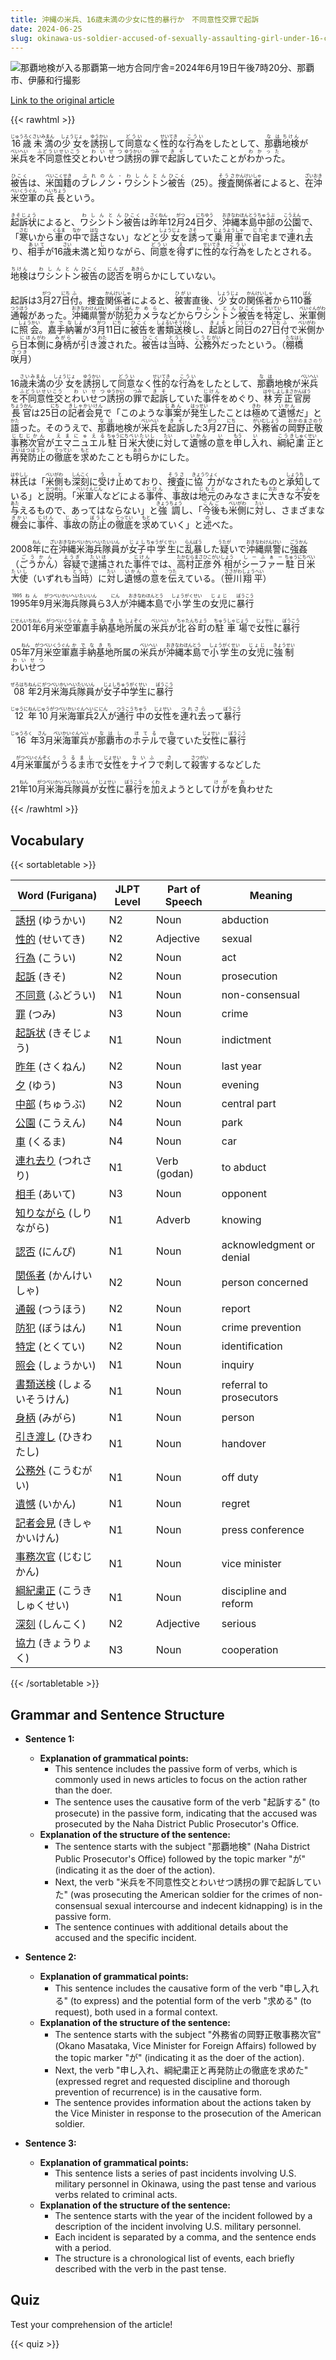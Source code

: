 ```yaml
---
title: 沖縄の米兵、16歳未満の少女に性的暴行か　不同意性交罪で起訴
date: 2024-06-25
slug: okinawa-us-soldier-accused-of-sexually-assaulting-girl-under-16-charged-with-non-consensual-intercourse
---
```


![那覇地検が入る那覇第一地方合同庁舎=2024年6月19日午後7時20分、那覇市、伊藤和行撮影](https://www.asahicom.jp/imgopt/img/51ac50dbca/comm_L/AS20240625003007.jpg "那覇地検が入る那覇第一地方合同庁舎=2024年6月19日午後7時20分、那覇市、伊藤和行撮影")

[Link to the original article](https://asahi.com/articles/ASS6T21YDS6TUTIL025M.html?iref=comtop_7_02)

{{< rawhtml >}}
<p><ruby>16歳未満<rt>じゅうろくさいみまん</rt></ruby>の<ruby>少女<rt>しょうじょ</rt></ruby>を<ruby>誘拐<rt>ゆうかい</rt></ruby>して<ruby>同意<rt>どうい</rt></ruby>なく<ruby>性的<rt>せいてき</rt></ruby>な<ruby>行為<rt>こうい</rt></ruby>をしたとして、<ruby>那覇<rt>なは</rt></ruby><ruby>地検<rt>ちけん</rt></ruby>が<ruby>米兵<rt>べいへい</rt></ruby>を<ruby>不同意性交<rt>ふどういせいこう</rt></ruby>と<ruby>わいせつ<rt>わいせつ</rt></ruby><ruby>誘拐<rt>ゆうかい</rt></ruby>の<ruby>罪<rt>つみ</rt></ruby>で<ruby>起訴<rt>きそ</rt></ruby>していたことが<ruby>わかった<rt>わかった</rt></ruby>。</p>

<p><ruby>被告<rt>ひこく</rt></ruby>は、<ruby>米国籍<rt>べいこくせき</rt></ruby>の<ruby>ブレノン・ワシントン<rt>ぶれのん・わしんとん</rt></ruby><ruby>被告<rt>ひこく</rt></ruby>（25）。<ruby>捜査<rt>そうさ</rt></ruby><ruby>関係者<rt>かんけいしゃ</rt></ruby>によると、<ruby>在沖<rt>ざいおき</rt></ruby><ruby>米空軍<rt>べいくうぐん</rt></ruby>の<ruby>兵長<rt>へいちょう</rt></ruby>という。</p>

<p><ruby>起訴状<rt>きそじょう</rt></ruby>によると、<ruby>ワシントン<rt>わしんとん</rt></ruby><ruby>被告<rt>ひこく</rt></ruby>は<ruby>昨年<rt>さくねん</rt></ruby>12<ruby>月<rt>がつ</rt></ruby>24<ruby>日<rt>にち</rt></ruby><ruby>夕<rt>ゆう</rt></ruby>、<ruby>沖縄<rt>おきなわ</rt></ruby><ruby>本島<rt>ほんとう</rt></ruby><ruby>中部<rt>ちゅうぶ</rt></ruby>の<ruby>公園<rt>こうえん</rt></ruby>で、「<ruby>寒<rt>さむ</rt></ruby>いから<ruby>車<rt>くるま</rt></ruby>の<ruby>中<rt>なか</rt></ruby>で<ruby>話<rt>はな</rt></ruby>さない」などと<ruby>少女<rt>しょうじょ</rt></ruby>を<ruby>誘<rt>さそ</rt></ruby>って<ruby>乗用車<rt>じょうようしゃ</rt></ruby>で<ruby>自宅<rt>じたく</rt></ruby>まで<ruby>連<rt>つ</rt></ruby>れ<ruby>去<rt>さ</rt></ruby>り、<ruby>相手<rt>あいて</rt></ruby>が16<ruby>歳<rt>さい</rt></ruby>未満と<ruby>知<rt>し</rt></ruby>りながら、<ruby>同意<rt>どうい</rt></ruby>を<ruby>得<rt>え</rt></ruby>ずに<ruby>性的<rt>せいてき</rt></ruby>な<ruby>行為<rt>こうい</rt></ruby>をしたとされる。</p>

<p><ruby>地検<rt>ちけん</rt></ruby>は<ruby>ワシントン<rt>わしんとん</rt></ruby><ruby>被告<rt>ひこく</rt></ruby>の<ruby>認否<rt>にんぴ</rt></ruby>を<ruby>明<rt>あきら</rt></ruby>らかにしていない。</p>

<p>起訴は3<ruby>月<rt>がつ</rt></ruby>27<ruby>日<rt>にち</rt></ruby><ruby>付<rt>ふ</rt></ruby>。捜査<ruby>関係者<rt>かんけいしゃ</rt></ruby>によると、<ruby>被害<rt>ひがい</rt></ruby>直後、<ruby>少女<rt>しょうじょ</rt></ruby>の<ruby>関係者<rt>かんけいしゃ</rt></ruby>から110<ruby>番<rt>ばん</rt></ruby><ruby>通報<rt>つうほう</rt></ruby>があった。<ruby>沖縄<rt>おきなわ</rt></ruby><ruby>県警<rt>けんけい</rt></ruby>が<ruby>防犯<rt>ぼうはん</rt></ruby><ruby>カメラ<rt>かめら</rt></ruby>などから<ruby>ワシントン<rt>わしんとん</rt></ruby><ruby>被告<rt>ひこく</rt></ruby>を<ruby>特定<rt>ていてい</rt></ruby>し、<ruby>米軍<rt>べいぐん</rt></ruby><ruby>側<rt>がわ</rt></ruby>に<ruby>照会<rt>しょうかい</rt></ruby>。<ruby>嘉手納<rt>かでな</rt></ruby><ruby>署<rt>しょ</rt></ruby>が3<ruby>月<rt>がつ</rt></ruby>11<ruby>日<rt>にち</rt></ruby>に<ruby>被告<rt>ひこく</rt></ruby>を<ruby>書類<rt>しょるい</rt></ruby><ruby>送検<rt>そうけん</rt></ruby>し、<ruby>起訴<rt>きょそ</rt></ruby>と<ruby>同日<rt>どうじつ</rt></ruby>の27<ruby>日<rt>にち</rt></ruby><ruby>付<rt>ふ</rt></ruby>で<ruby>米<rt>べい</rt></ruby><ruby>側<rt>がわ</rt></ruby>から<ruby>日本<rt>にほん</rt></ruby><ruby>側<rt>がわ</rt></ruby>に<ruby>身柄<rt>みがら</rt></ruby>が<ruby>引<rt>ひ</rt></ruby>き<ruby>渡<rt>わた</rt></ruby>された。<ruby>被告<rt>ひこく</rt></ruby>は<ruby>当時<rt>とうじ</rt></ruby>、<ruby>公務<rt>こうむ</rt></ruby><ruby>外<rt>がい</rt></ruby>だったという。（<ruby>棚橋<rt>たなはし</rt></ruby><ruby>咲月<rt>さつき</rt></ruby>）</p>

<p>16<ruby>歳未満<rt>さいみまん</rt></ruby>の<ruby>少女<rt>しょうじょ</rt></ruby>を<ruby>誘拐<rt>ゆうかい</rt></ruby>して<ruby>同意<rt>どうい</rt></ruby>なく<ruby>性的<rt>せいてき</rt></ruby>な<ruby>行為<rt>こうい</rt></ruby>をしたとして、<ruby>那覇<rt>なは</rt></ruby>地検が<ruby>米兵<rt>べいへい</rt></ruby>を<ruby>不同意性交<rt>ふどういせいこう</rt></ruby>と<ruby>わいせつ<rt>わいせつ</rt></ruby><ruby>誘拐<rt>ゆうかい</rt></ruby>の<ruby>罪<rt>つみ</rt></ruby>で<ruby>起訴<rt>きそ</rt></ruby>していた<ruby>事件<rt>じけん</rt></ruby>をめぐり、<ruby>林芳正<rt>はやしよしまさ</rt></ruby><ruby>官房<rt>かんぼう</rt></ruby><ruby>長官<rt>ちょうかん</rt></ruby>は25<ruby>日<rt>にち</rt></ruby>の<ruby>記者会見<rt>きしゃかいけん</rt></ruby>で「このような<ruby>事案<rt>じあん</rt></ruby>が<ruby>発生<rt>はっせい</rt></ruby>したことは<ruby>極<rt>きわ</rt></ruby>めて<ruby>遺憾<rt>いかん</rt></ruby>だ」と<ruby>語<rt>かた</rt></ruby>った。そのうえで、<ruby>那覇<rt>なは</rt></ruby>地検が<ruby>米兵<rt>べいへい</rt></ruby>を<ruby>起訴<rt>きそ</rt></ruby>した3<ruby>月<rt>がつ</rt></ruby>27<ruby>日<rt>にち</rt></ruby>に、<ruby>外務省<rt>がいむしょう</rt></ruby>の<ruby>岡野正敬<rt>おかのまさのり</rt></ruby><ruby>事務次官<rt>じむじかん</rt></ruby>が<ruby>エマニュエル<rt>えまにゅえる</rt></ruby><ruby>駐日<rt>ちゅうにち</rt></ruby><ruby>米大使<rt>べいたいし</rt></ruby>に<ruby>対<rt>たい</rt></ruby>して<ruby>遺憾<rt>いかん</rt></ruby>の<ruby>意<rt>い</rt></ruby>を<ruby>申<rt>もう</rt></ruby>し<ruby>入<rt>い</rt></ruby>れ、<ruby>綱紀<rt>こうき</rt></ruby><ruby>粛正<rt>しゅくせい</rt></ruby>と<ruby>再発防止<rt>さいはつぼうし</rt></ruby>の<ruby>徹底<rt>てってい</rt></ruby>を<ruby>求<rt>もと</rt></ruby>めたことも<ruby>明<rt>あき</rt></ruby>らかにした。</p>

<p><ruby>林氏<rt>はやしし</rt></ruby>は「<ruby>米側<rt>べいがわ</rt></ruby>も<ruby>深刻<rt>しんこく</rt></ruby>に<ruby>受<rt>う</rt></ruby>け<ruby>止<rt>と</rt></ruby>めており、<ruby>捜査<rt>そうさ</rt></ruby>に<ruby>協力<rt>きょうりょく</rt></ruby>がなされたものと<ruby>承知<rt>しょうち</rt></ruby>している」と<ruby>説明<rt>せつめい</rt></ruby>。「<ruby>米軍人<rt>べいぐんじん</rt></ruby>などによる<ruby>事件<rt>じけん</rt></ruby>、<ruby>事故<rt>じこ</rt></ruby>は<ruby>地元<rt>じもと</rt></ruby>のみなさまに<ruby>大<rt>おお</rt></ruby>きな<ruby>不安<rt>ふあん</rt></ruby>を<ruby>与<rt>あた</rt></ruby>えるもので、あってはならない」と<ruby>強調<rt>きょうちょう</rt></ruby>し、「<ruby>今後<rt>こんご</rt></ruby>も<ruby>米側<rt>べいがわ</rt></ruby>に<ruby>対<rt>たい</rt></ruby>し、さまざまな<ruby>機会<rt>きかい</rt></ruby>に<ruby>事件<rt>じけん</rt></ruby>、<ruby>事故<rt>じこ</rt></ruby>の<ruby>防止<rt>ぼうし</rt></ruby>の<ruby>徹底<rt>てってい</rt></ruby>を<ruby>求<rt>もと</rt></ruby>めていく」と<ruby>述<rt>の</rt></ruby>べた。</p>

<p>2008<ruby>年<rt>ねん</rt></ruby>に<ruby>在<rt>ざい</rt></ruby><ruby>沖縄<rt>おきなわ</rt></ruby><ruby>米<rt>べい</rt></ruby><ruby>海兵隊<rt>かいへいたい</rt></ruby><ruby>員<rt>いん</rt></ruby>が<ruby>女子<rt>じょし</rt></ruby><ruby>中学生<rt>ちゅうがくせい</rt></ruby>に<ruby>乱暴<rt>らんぼう</rt></ruby>した<ruby>疑<rt>うたが</rt></ruby>いで<ruby>沖縄<rt>おきなわ</rt></ruby><ruby>県警<rt>けんけい</rt></ruby>に<ruby>強姦<rt>ごうかん</rt></ruby>（<ruby>ごうかん<rt>ごうかん</rt></ruby>）<ruby>容疑<rt>ようぎ</rt></ruby>で<ruby>逮捕<rt>たいほ</rt></ruby>された<ruby>事件<rt>じけん</rt></ruby>では、<ruby>高村<rt>たかむら</rt></ruby><ruby>正彦<rt>まさひこ</rt></ruby><ruby>外相<rt>がいしょう</rt></ruby>が<ruby>シーファー<rt>しーふぁー</rt></ruby><ruby>駐日<rt>ちゅうにち</rt></ruby><ruby>米<rt>べい</rt></ruby><ruby>大使<rt>たいし</rt></ruby>（いずれも<ruby>当時<rt>とうじ</rt></ruby>）に<ruby>対<rt>たい</rt></ruby>し<ruby>遺憾<rt>いかん</rt></ruby>の<ruby>意<rt>い</rt></ruby>を<ruby>伝<rt>つた</rt></ruby>えている。（<ruby>笹川<rt>ささがわ</rt></ruby><ruby>翔平<rt>しょうへい</rt></ruby>）</p>

<p><ruby>1995年<rt>1995ねん</rt></ruby>9<ruby>月<rt>がつ</ruby><ruby>米<rt>べい</ruby><ruby>海兵隊員<rt>かいへいたいいん</rt></ruby>ら3<ruby>人<rt>にん</ruby>が<ruby>沖縄<rt>おきなわ</ruby><ruby>本島<rt>ほんとう</ruby>で<ruby>小学生<rt>しょうがくせい</ruby>の<ruby>女児<rt>じょじ</ruby>に<ruby>暴行<rt>ぼうこう</ruby></p>

<p><ruby>2001年<rt>にせんいちねん</rt></ruby>6<ruby>月<rt>がつ</rt></ruby><ruby>米空軍<rt>べいくうぐん</rt></ruby><ruby>嘉手納<rt>かでな</rt></ruby><ruby>基地<rt>きち</rt></ruby><ruby>所属<rt>しょぞく</rt></ruby>の<ruby>米兵<rt>べいへい</rt></ruby>が<ruby>北谷町<rt>ちゃたんちょう</rt></ruby>の<ruby>駐車場<rt>ちゅうしゃじょう</rt></ruby>で<ruby>女性<rt>じょせい</rt></ruby>に<ruby>暴行<rt>ぼうこう</rt></ruby></p>

<p>05<ruby>年<rt>ねん</rt></ruby>7<ruby>月<rt>がつ</rt></ruby><ruby>米<rt>べい</rt></ruby><ruby>空軍<rt>くうぐん</rt></ruby><ruby>嘉手納<rt>かでな</rt></ruby><ruby>基地<rt>きち</rt></ruby>所属の<ruby>米兵<rt>べいへい</rt></ruby>が<ruby>沖縄<rt>おきなわ</rt></ruby><ruby>本島<rt>ほんとう</rt></ruby>で<ruby>小学生<rt>しょうがくせい</rt></ruby>の<ruby>女児<rt>じょじ</rt></ruby>に<ruby>強制<rt>きょうせい</rt></ruby><ruby>わいせつ<rt>わいせつ</rt></ruby></p>

<p><ruby>08<rt>ぜろはち</rt>年<rt>ねん</rt>2<rt>に</rt>月<rt>がつ</rt><ruby>米<rt>べい</rt><ruby>海兵隊員<rt>かいへいたいいん</rt>が<ruby>女子中学生<rt>じょしちゅうがくせい</rt>に<ruby>暴行<rt>ぼうこう</rt></ruby></p>

<p><ruby>12<rt>じゅうに</rt>年<rt>ねん</rt>10<rt>じゅう</rt>月<rt>がつ</rt><ruby>米海軍兵<rt>べいかいぐんへい</rt>2<rt>に</rt>人<rt>にん</rt>が<ruby>通行<rt>つうこう</rt>中<rt>ちゅう</rt>の<ruby>女性<rt>じょせい</rt>を<ruby>連れ去<rt>つれさら</rt>って<ruby>暴行<rt>ぼうこう</rt></ruby></ruby></ruby></p>

<p><ruby>16<rt>じゅうろく</rt></ruby>年<ruby>3<rt>さん</rt></ruby>月<ruby>米海軍兵<rt>べいかいぐんへい</rt></ruby>が<ruby>那覇市<rt>なはし</rt></ruby>の<ruby>ホテル<rt>ほてる</rt></ruby>で<ruby>寝<rt>ね</rt></ruby>ていた<ruby>女性<rt>じょせい</rt></ruby>に<ruby>暴行<rt>ぼうこう</rt></ruby></p>

<p>4<ruby>月<rt>がつ</rt></ruby><ruby>米軍<rt>べいぐん</rt><ruby>属<rt>ぞく</rt></ruby>が<ruby>うるま市<rt>うるまし</rt></ruby>で<ruby>女性<rt>じょせい</rt></ruby>を<ruby>ナイフ<rt>ないふ</rt></ruby>で<ruby>刺<rt>さ</rt></ruby>して<ruby>殺害<rt>さつがい</rt></ruby>するなどした</p>

<p>21<ruby>年<rt>ねん</rt></ruby>10<ruby>月<rt>がつ</rt></ruby><ruby>米<rt>べい</rt></ruby><ruby>海兵隊員<rt>かいへいたいいん</rt></ruby>が<ruby>女性<rt>じょせい</rt></ruby>に<ruby>暴行<rt>ぼうこう</rt></ruby>を<ruby>加<rt>くわ</rt></ruby>えようとして<ruby>けが<rt>けが</rt></ruby>を<ruby>負<rt>お</rt></ruby>わせた</p>
{{< /rawhtml >}}

## Vocabulary


{{< sortabletable >}}

| Word (Furigana) | JLPT Level | Part of Speech | Meaning |
|------------------|------------|---------------|---------|
|[誘拐](https://jisho.org/search/%E8%AA%98%E6%8B%90) (ゆうかい)| N2 | Noun | abduction |
|[性的](https://jisho.org/search/%E6%80%A7%E7%9A%84) (せいてき)| N2 | Adjective | sexual |
|[行為](https://jisho.org/search/%E8%A1%8C%E7%82%BA) (こうい)| N2 | Noun | act |
|[起訴](https://jisho.org/search/%E8%B5%B7%E8%A8%B4) (きそ)| N2 | Noun | prosecution |
|[不同意](https://jisho.org/search/%E4%B8%8D%E5%90%8C%E6%84%8F) (ふどうい)| N1 | Noun | non-consensual |
|[罪](https://jisho.org/search/%E7%BD%AA) (つみ)| N3 | Noun | crime |
|[起訴状](https://jisho.org/search/%E8%B5%B7%E8%A8%B4%E7%8A%B6) (きそじょう)| N1 | Noun | indictment |
|[昨年](https://jisho.org/search/%E6%98%A8%E5%B9%B4) (さくねん)| N2 | Noun | last year |
|[夕](https://jisho.org/search/%E5%A4%95) (ゆう)| N3 | Noun | evening |
|[中部](https://jisho.org/search/%E4%B8%AD%E9%83%A8) (ちゅうぶ)| N2 | Noun | central part |
|[公園](https://jisho.org/search/%E5%85%AC%E5%9C%92) (こうえん)| N4 | Noun | park |
|[車](https://jisho.org/search/%E8%BB%8A) (くるま)| N4 | Noun | car |
|[連れ去り](https://jisho.org/search/%E9%80%A3%E3%82%8C%E5%8E%BB%E3%82%8A) (つれさり)| N1 | Verb (godan) | to abduct |
|[相手](https://jisho.org/search/%E7%9B%B8%E6%89%8B) (あいて)| N3 | Noun | opponent |
|[知りながら](https://jisho.org/search/%E7%9F%A5%E3%82%8A%E3%81%AA%E3%81%8C%E3%82%89) (しりながら)| N1 | Adverb | knowing |
|[認否](https://jisho.org/search/%E8%AA%8D%E5%90%A6) (にんぴ)| N1 | Noun | acknowledgment or denial |
|[関係者](https://jisho.org/search/%E9%96%A2%E4%BF%82%E8%80%85) (かんけいしゃ)| N2 | Noun | person concerned |
|[通報](https://jisho.org/search/%E9%80%9A%E5%A0%B1) (つうほう)| N2 | Noun | report |
|[防犯](https://jisho.org/search/%E9%98%B2%E7%8A%AF) (ぼうはん)| N1 | Noun | crime prevention |
|[特定](https://jisho.org/search/%E7%89%B9%E5%AE%9A) (とくてい)| N2 | Noun | identification |
|[照会](https://jisho.org/search/%E7%85%A7%E4%BC%9A) (しょうかい)| N1 | Noun | inquiry |
|[書類送検](https://jisho.org/search/%E6%9B%B8%E9%A1%9E%E9%80%81%E6%A4%9C) (しょるいそうけん)| N1 | Noun | referral to prosecutors |
|[身柄](https://jisho.org/search/%E8%BA%AB%E6%9F%84) (みがら)| N1 | Noun | person |
|[引き渡し](https://jisho.org/search/%E5%BC%95%E3%81%8D%E6%B8%A1%E3%81%97) (ひきわたし)| N1 | Noun | handover |
|[公務外](https://jisho.org/search/%E5%85%AC%E5%8B%99%E5%A4%96) (こうむがい)| N1 | Noun | off duty |
|[遺憾](https://jisho.org/search/%E9%81%BA%E6%86%BE) (いかん)| N1 | Noun | regret |
|[記者会見](https://jisho.org/search/%E8%A8%98%E8%80%85%E4%BC%9A%E8%A6%8B) (きしゃかいけん)| N1 | Noun | press conference |
|[事務次官](https://jisho.org/search/%E4%BA%8B%E5%8B%99%E6%AC%A1%E5%AE%98) (じむじかん)| N1 | Noun | vice minister |
|[綱紀粛正](https://jisho.org/search/%E7%B6%B1%E7%B4%80%E7%B2%9B%E6%AD%A3) (こうきしゅくせい)| N1 | Noun | discipline and reform |
|[深刻](https://jisho.org/search/%E6%B7%B1%E5%88%BB) (しんこく)| N2 | Adjective | serious |
|[協力](https://jisho.org/search/%E5%8D%94%E5%8A%9B) (きょうりょく)| N3 | Noun | cooperation |

{{< /sortabletable >}}


## Grammar and Sentence Structure

- **Sentence 1:**
    - **Explanation of grammatical points:** 
        - This sentence includes the passive form of verbs, which is commonly used in news articles to focus on the action rather than the doer.
        - The sentence uses the causative form of the verb "起訴する" (to prosecute) in the passive form, indicating that the accused was prosecuted by the Naha District Public Prosecutor's Office.
    - **Explanation of the structure of the sentence:**
        - The sentence starts with the subject "那覇地検" (Naha District Public Prosecutor's Office) followed by the topic marker "が" (indicating it as the doer of the action).
        - Next, the verb "米兵を不同意性交とわいせつ誘拐の罪で起訴していた" (was prosecuting the American soldier for the crimes of non-consensual sexual intercourse and indecent kidnapping) is in the passive form.
        - The sentence continues with additional details about the accused and the specific incident.

- **Sentence 2:**
    - **Explanation of grammatical points:** 
        - This sentence includes the causative form of the verb "申し入れる" (to express) and the potential form of the verb "求める" (to request), both used in a formal context.
    - **Explanation of the structure of the sentence:**
        - The sentence starts with the subject "外務省の岡野正敬事務次官" (Okano Masataka, Vice Minister for Foreign Affairs) followed by the topic marker "が" (indicating it as the doer of the action).
        - Next, the verb "申し入れ、綱紀粛正と再発防止の徹底を求めた" (expressed regret and requested discipline and thorough prevention of recurrence) is in the causative form.
        - The sentence provides information about the actions taken by the Vice Minister in response to the prosecution of the American soldier.

- **Sentence 3:**
    - **Explanation of grammatical points:** 
        - This sentence lists a series of past incidents involving U.S. military personnel in Okinawa, using the past tense and various verbs related to criminal acts.
    - **Explanation of the structure of the sentence:**
        - The sentence starts with the year of the incident followed by a description of the incident involving U.S. military personnel.
        - Each incident is separated by a comma, and the sentence ends with a period.
        - The structure is a chronological list of events, each briefly described with the verb in the past tense.

## Quiz

Test your comprehension of the article!

{{< quiz >}}